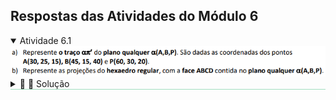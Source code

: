 <link rel="stylesheet" href="../../scripts/styleA.css">

<h2 id="inicio">Respostas das Atividades do Módulo 6</h2> 
  <details open style="border-bottom: 1px solid #a2dec0;"><summary>Atividade 6.1</summary>
  <img src="atividade61.png" />
  <div class="combo"><details class="sub"><summary>&#x1f4cf; &#x1f4d0; Solução</summary>
  <p>Para encontrar o traço <b>&alpha;&pi;'</b>, determinamos os pontos <b>Q</b> e <b>R</b> com cotas nulas. Depois, basta fazer a dupla mudança de planos, transformando o plano qualquer em um plano de topo e depois em um plano horizontal.</p>
  <img style="width:80%" src="atv61_1.png" />
       <figcaption>Depois de fazer a dupla mudança de planos, construímos o quadrado em VG. Encontrando as projeções principais em <b>&pi;'</b> e <b>&pi;''</b>, basta utilizar os critérios de visibilidade para as arestas do hexaedro.</figcaption>
  </details></div></details>
   



